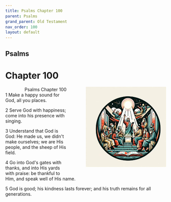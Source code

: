 ```yaml
---
title: Psalms Chapter 100
parent: Psalms
grand_parent: Old Testament
nav_order: 100
layout: default
---
```


## Psalms

# Chapter 100

<div style="clear: both; text-align: right;">
    <div style="max-width: 50%; height: auto; float: right; margin: 0 0 10px 10px; padding-left: 10%;">
        <img src="/assets/Image/Psalms/500/100.jpg" alt="Psalms Chapter 100" class="chapter-image">
    </div>
    <figcaption style="font-size: 14px; text-align: right;">Psalms Chapter 100</figcaption>
</div>
1 Make a happy sound for God, all you places.

2 Serve God with happiness; come into his presence with singing.

3 Understand that God is God: He made us, we didn't make ourselves; we are His people, and the sheep of His field.

4 Go into God's gates with thanks, and into His yards with praise: be thankful to Him, and speak well of His name.

5 God is good; his kindness lasts forever; and his truth remains for all generations.


